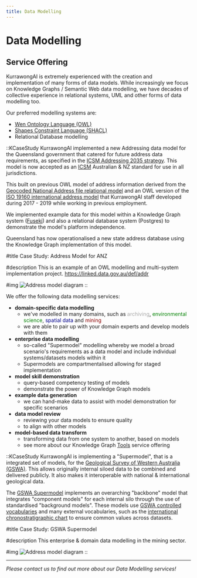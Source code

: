 ```yaml
---
title: Data Modelling
---
```

# Data Modelling

## Service Offering

KurrawongAI is extremely experienced with the creation and implementation of many forms of data models. While increasingly we focus on Knowledge Graphs / Semantic Web data modelling, we have decades of collective experience in relational systems, UML and other forms of data modelling too.

Our preferred modelling systems are:

* [Wen Ontology Language (OWL)](https://www.w3.org/TR/owl2-primer/)
* [Shapes Constraint Language (SHACL)](https://www.w3.org/TR/shacl/)
* Relational Database modelling

::KCaseStudy
KurrawongAI implemented a new Addressing data model for the Queensland government that catered for future address data requirements, as specified in the [ICSM Addressing 2035 strategy](https://www.icsm.gov.au/publications/addressing-2035). This model is now accepted as an [ICSM](https://www.icsm.gov.au/) Australian & NZ standard for use in all jurisdictions.

This built on previous OWL model of address information derived from the [Geocoded National Address file relational model](https://data.gov.au/dataset/ds-dga-19432f89-dc3a-4ef3-b943-5326ef1dbecc) and an OWL version of the [ISO 19160 international address model](https://linked.data.gov.au/def/iso19160-1-address) that KurrawongAI staff developed during 2017 - 2019 while working in previous employment.

We implemented example data for this model within a Knowledge Graph system ([Fuseki](/products/fuseki)) and also a relational database system (Postgres) to demonstrate the model's platform independence.

Queensland has now operationalised a new state address database using the Knowledge Graph implementation of this model.

#title
Case Study: Address Model for ANZ

#description
This is an example of an OWL modelling and multi-system implementation project. <https://linked.data.gov.au/def/addr>

#img
![Address model diagram](/img/addr-model.png)
::


We offer the following data modelling services:

- **domain-specific data modelling**
  - we've modelled in many domains, such as <span style="color:darkgrey;">archiving</span>, <span style="color:green;">environmental science</span>, <span style="color:darkblue;">spatial data</span> and <span style="color:darkred;">mining</span>
  - we are able to pair up with your domain experts and develop models with them
- **enterprise data modelling**
  - so-called "Supermodel" modelling whereby we model a broad scenario's requirements as a data model and include individual systems/datasets models within it
  - Supermodels are compartmentalised allowing for staged implementation
- **model skill demonstration**
  - query-based competency testing of models
  - demonstrate the power of Knowledge Graph models
- **example data generation**
  - we can hand-make data to assist with model demonstration for specific scenarios
- **data model review**
  - reviewing your data models to ensure quality
  - to align with other models
- **model-based data transform**
  - transforming data from one system to another, based on models
  - see more about our Knowledge Graph [Tools](/services/tools) service offering


::KCaseStudy
KurrawongAI is implementing a "Supermodel", that is a integrated set of models, for the [Geological Survey of Western Australia (GSWA)](http://www.dmp.wa.gov.au/geological-survey/geological-survey-262.aspx). This allows originally internal siloed data to be combined and delivered publicly. It also makes it interoperable with national & international geological data.

The [GSWA Supermodel](https://kurrawong.github.io/gswa-supermodel/) implements an overarching "backbone" model that integrates "component models" for each internal silo through the use of standardised "background models". These models use [GSWA controlled vocabularies](https://vocabulary.gswa.kurrawong.ai/) and many external vocabularies, such as the [international chronostratigraphic chart](https://stratigraphy.org/chart-data/) to ensure common values across datasets. 

#title
Case Study: GSWA Supermodel

#description
This enterprise & domain data modelling in the mining sector.

#img
![Address model diagram](/img/gswa-supermodel-overview.png)
::


---

_Please contact us to find out more about our Data Modelling services!_